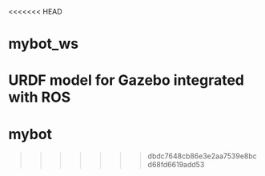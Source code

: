 <<<<<<< HEAD
# mybot_ws
URDF model for Gazebo integrated with ROS
=======
# mybot
>>>>>>> dbdc7648cb86e3e2aa7539e8bcd68fd6619add53
